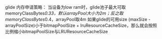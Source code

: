 glide 内存申请策略：
当设备为low ram时，glide池子最大可取memoryClassBytes*0.33，默认arrayPool大小为2m；反之取memoryClassBytes*0.4，arrayPool取4m
如果glide的可用size (maxSize - arrayPoolSize)小于bitmapPoolSize + lruResourceCacheSize，那么就会按照比例缩小bitmapPoolSize与LRUResourceCacheSize